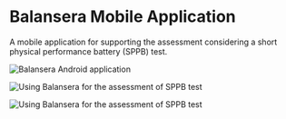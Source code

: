 # Balansera Mobile Application
A mobile application for supporting the assessment considering a short physical performance battery (SPPB) test. 

![Balansera Android application](www8.cs.umu.se/~esteban/img/balansera1.png "Balansera Android application")

![Using Balansera for the assessment of SPPB test](www8.cs.umu.se/~esteban/img/balansera2.png "Using Balansera for the assessment of SPPB test")

![Using Balansera for the assessment of SPPB test](www8.cs.umu.se/~esteban/img/balansera3.png "Using Balansera for the assessment of SPPB test")
